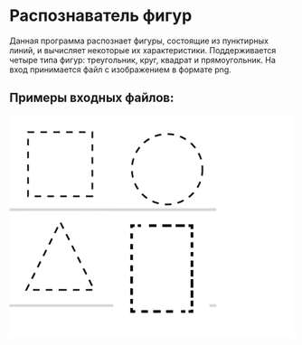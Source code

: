 Распознаватель фигур
====================
Данная программа распознает фигуры, состоящие из пунктирных линий, и вычисляет некоторые их характеристики. Поддерживается четыре типа фигур: треугольник, круг, квадрат и прямоугольник. На вход принимается файл с изображением в формате png.

Примеры входных файлов:
-----------------------
![Image alt](https://github.com/egor79k/Shape_recognizer/blob/main/Shapes_example.png "Shapes")
